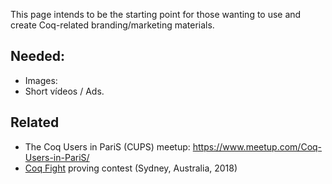 This page intends to be the starting point for those wanting to use and create Coq-related branding/marketing materials.

## Needed:

- Images:
- Short vídeos / Ads.

## Related

- The Coq Users in PariS (CUPS) meetup: https://www.meetup.com/Coq-Users-in-PariS/
- [Coq Fight](https://groups.google.com/forum/#!topic/fp-syd/-G43PAEjxvw) proving contest (Sydney, Australia, 2018)